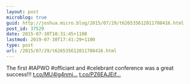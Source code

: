 ```yaml
---
layout: post
microblog: true
guid: http://joshua.micro.blog/2015/07/29/t626535612011708416.html
post_id: 37529
date: 2015-07-30T10:31:45+1100
lastmod: 2019-07-30T17:41:29+1100
type: post
url: /2015/07/29/t626535612011708416.html
---
```

The first #IAPWO #officiant and #celebrant conference was a great success!!! [t.co/MU4lg4nmj...](http://t.co/MU4lg4nmjI) [t.co/PZ6EAJEjf...](http://t.co/PZ6EAJEjfc)
